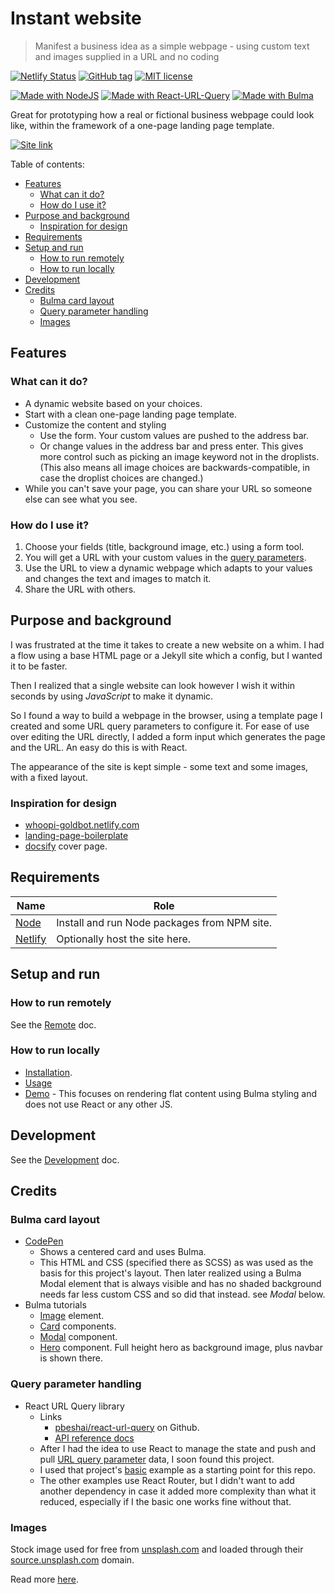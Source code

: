 # Instant website
> Manifest a business idea as a simple webpage - using custom text and images supplied in a URL and no coding

[![Netlify Status](https://api.netlify.com/api/v1/badges/8f1fc5a5-1b67-4d14-94c6-512c4eacdad7/deploy-status)](https://app.netlify.com/sites/instant-website/deploys)
[![GitHub tag](https://img.shields.io/github/tag/MichaelCurrin/instant-website.svg)](https://GitHub.com/MichaelCurrin/instant-website/tags/)
[![MIT license](https://img.shields.io/badge/License-MIT-blue.svg)](https://github.com/MichaelCurrin/instant-website/blob/master/LICENSE)

[![Made with NodeJS](https://img.shields.io/badge/Made%20with-Node-blue.svg)](https://nodejs.org)
[![Made with React-URL-Query](https://img.shields.io/badge/Made%20with-React%20URL%20Query-blue.svg)](https://www.npmjs.com/package/react-url-query)
[![Made with Bulma](https://img.shields.io/badge/Made%20with-Bulma-blue.svg)](https://bulma.io/)

Great for prototyping how a real or fictional business webpage could look like, within the framework of a one-page landing page template.

[![Site link](https://img.shields.io/badge/site-Instant_Website-green.svg?style-for-the-badge)](https://instant-website.netlify.app/)


Table of contents:

- [Features](#features)
    - [What can it do?](#what-can-it-do)
    - [How do I use it?](#how-do-i-use-it)
- [Purpose and background](#purpose-and-background)
    - [Inspiration for design](#inspiration-for-design)
- [Requirements](#requirements)
- [Setup and run](#setup-and-run)
    - [How to run remotely](#how-to-run-remotely)
    - [How to run locally](#how-to-run-locally)
- [Development](#development)
- [Credits](#credits)
    - [Bulma card layout](#bulma-card-layout)
    - [Query parameter handling](#query-parameter-handling)
    - [Images](#images)


## Features

### What can it do?

- A dynamic website based on your choices.
- Start with a clean one-page landing page template.
- Customize the content and styling
    - Use the form. Your custom values are pushed to the address bar.
    - Or change values in the address bar and press enter. This gives more control such as picking an image keyword not in the droplists. (This also means all image choices are backwards-compatible, in case the droplist choices are changed.)
- While you can't save your page, you can share your URL so someone else can see what you see.

### How do I use it?

1. Choose your fields (title, background image, etc.) using a form tool.
2. You will get a URL with your custom values in the [query parameters](https://github.com/MichaelCurrin/learn-to-code/blob/master/Web%20dev/HTML/url_query_parameters.md).
3. Use the URL to view a dynamic webpage which adapts to your values and changes the text and images to match it.
4. Share the URL with others.


## Purpose and background

I was frustrated at the time it takes to create a new website on a whim. I had a flow using a base HTML page or a Jekyll site which a config, but I wanted it to be faster.

Then I realized that a single website can look however I wish it within seconds by using _JavaScript_ to make it dynamic.

So I found a way to build a webpage in the browser, using a template page I created and some URL query parameters to configure it. For ease of use over editing the URL directly, I added a form input which generates the page and the URL. An easy do this is with React.

The appearance of the site is kept simple - some text and some images, with a fixed layout.

### Inspiration for design

- [whoopi-goldbot.netlify.com](https://whoopi-goldbot.netlify.com/)
- [landing-page-boilerplate](https://michaelcurrin.github.io/landing-page-boilerplate/)
- [docsify](https://docsify.js.org/#/) cover page.


## Requirements


| Name                        | Role                                         |
| --------------------------- | -------------------------------------------- |
| [Node](https://nodejs.org/) | Install and run Node packages from NPM site. |
| [Netlify](netlify.com/)     | Optionally host the site here.               |


## Setup and run

### How to run remotely

See the [Remote](/docs/remote.md) doc.

### How to run locally

- [Installation](/docs/installation.md).
- [Usage](/docs/usage.md)
- [Demo](/docs/demo.md) - This focuses on rendering flat content using Bulma styling and does not use React or any other JS.


## Development

See the [Development](/docs/develpment.md) doc.

## Credits

### Bulma card layout

- [CodePen](https://codepen.io/egoens/pen/NbmEbR)
    - Shows a centered card and uses Bulma.
    - This HTML and CSS (specified there as SCSS) as was used as the basis for this project's layout. Then later realized using a Bulma Modal element that is always visible and has no shaded background needs far less custom CSS and so did that instead. see _Modal_ below.
- Bulma tutorials
    - [Image](https://bulma.io/documentation/elements/image/) element.
    - [Card](https://bulma.io/documentation/components/card/) components.
    - [Modal](https://bulma.io/documentation/components/modal/) component.
    - [Hero](https://bulma.io/documentation/layout/hero/#fullheight-hero) component. Full height hero as background image, plus navbar is shown there.

### Query parameter handling

- React URL Query library
    - Links
        - [pbeshai/react-url-query](https://github.com/pbeshai/react-url-query) on Github.
        - [API reference docs](https://peterbeshai.com/react-url-query/docs/api/)
    - After I had the idea to use React to manage the state and push and pull [URL query parameter](https://github.com/MichaelCurrin/learn-to-code/blob/master/Web%20dev/HTML/url_query_parameters.md) data, I soon found this project.
    - I used that project's [basic](https://github.com/pbeshai/react-url-query/tree/master/examples/basic) example as a starting point for this repo.
    - The other examples use React Router, but I didn't want to add another dependency in case it added more complexity than what it reduced, especially if I the basic one works fine without that.

### Images

Stock image used for free from [unsplash.com](https://unsplash.com) and loaded through their [source.unsplash.com](https://source.unsplash.com) domain.

Read more [here](https://github.com/MichaelCurrin/learn-to-code/blob/master/Web%20dev/stock_images.md).
